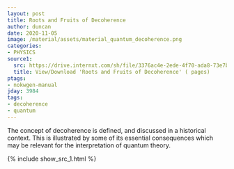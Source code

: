 ```yaml
---
layout: post
title: Roots and Fruits of Decoherence
author: duncan
date: 2020-11-05
image: /material/assets/material_quantum_decoherence.png
categories:
- PHYSICS
source1:
  src: https://drive.internxt.com/sh/file/3376ac4e-2ede-4f70-ada8-73e7b88cbd53/251f6be0a76685934393cca3f7c3774f47c67531aab8069a07aeb3e1784cbacb
  title: View/Download 'Roots and Fruits of Decoherence' ( pages)
ptags:
- nokwgen-manual
jday: 3984
tags:
- decoherence
- quantum
---
```


The concept of decoherence is defined, and discussed in a historical context. This is illustrated by some of its essential consequences which may be relevant for the interpretation of quantum theory.

<!--more-->

{% include show_src_1.html %}

